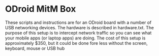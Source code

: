 # ODroid MitM Box
These scripts and instructions are for an ODroid board with a number of USB
networking devices.  The hardware is described in hardware.txt.  The purpose
of this setup is to intercept network traffic so you can see what your mobile
apps (or laptop apps) are doing.  The cost of this setup is approximately
$350, but it could be done fore less without the screen, keyboard, mouse or
USB hub

